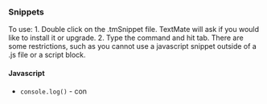 ### Snippets

To use:
	1. Double click on the .tmSnippet file. TextMate will ask if you would like to install it or upgrade.
	2. Type the command and hit tab. There are some restrictions, such as you cannot use a javascript snippet outside of a .js file or a script block.

#### Javascript

- `console.log()` - con